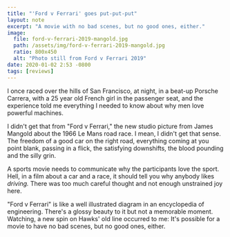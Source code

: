 ```yaml
---
title: "'Ford v Ferrari' goes put-put-put"
layout: note
excerpt: "A movie with no bad scenes, but no good ones, either."
image:
  file: ford-v-ferrari-2019-mangold.jpg
  path: /assets/img/ford-v-ferrari-2019-mangold.jpg
  ratio: 800x450
  alt: "Photo still from Ford v Ferrari 2019"
date: 2020-01-02 2:53 -0800
tags: [reviews]
---
```


I once raced over the hills of San Francisco, at night, in a beat-up Porsche Carrera, with a 25 year old French girl in the passenger seat, and the experience told me everything I needed to know about why men love powerful machines.

I didn't get that from "Ford v Ferrari," the new studio picture from James Mangold about the 1966 Le Mans road race. I mean, I didn't get that sense. The freedom of a good car on the right road, everything coming at you point blank, passing in a flick, the satisfying downshifts, the blood pounding and the silly grin.

A sports movie needs to communicate why the participants love the sport. Hell, in a film about a car and a race, it should tell you why anybody likes _driving._ There was too much careful thought and not enough unstrained joy here. 

"Ford v Ferrari" is like a well illustrated diagram in an encyclopedia of engineering. There's a glossy beauty to it but not a memorable moment. Watching, a new spin on Hawks' old line occurred to me: It's possible for a movie to have no bad scenes, but no good ones, either.

